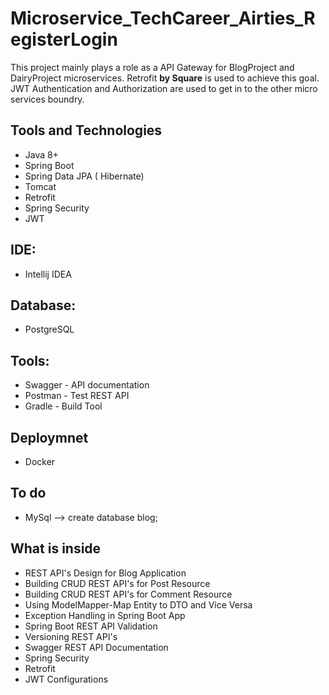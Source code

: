 # Microservice_TechCareer_Airties_RegisterLogin
This project mainly plays a role as a API Gateway for BlogProject and DairyProject microservices. Retrofit **by Square** is used to achieve this goal. JWT Authentication and Authorization are 
used to get in to the other micro services boundry.

## Tools and Technologies
 * Java 8+
 * Spring Boot
 * Spring Data JPA ( Hibernate)
 * Tomcat
 * Retrofit
 * Spring Security
 * JWT
 

## IDE:
  * Intellij IDEA

## Database:
  * PostgreSQL

## Tools:
  * Swagger - API documentation
  * Postman - Test REST API
  * Gradle - Build Tool

## Deploymnet
  * Docker
  
## To do
  * MySql --> create database blog;
  
## What is inside
  * REST API's Design for Blog Application
  * Building CRUD REST API's for Post Resource
  * Building CRUD REST API's for Comment Resource
  * Using ModelMapper-Map Entity to DTO and Vice Versa
  * Exception Handling in Spring Boot App
  * Spring Boot REST API Validation
  * Versioning REST API's
  * Swagger REST API Documentation
  * Spring Security
  * Retrofit
  * JWT Configurations
